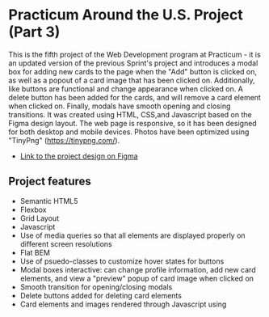 # Practicum Around the U.S. Project (Part 3)

This is the fifth project of the Web Development program at Practicum - it is an updated version of the previous Sprint's project and introduces a modal box for adding new cards to the page when the "Add" button is clicked on, as well as a popout of a card image that has been clicked on. Additionally, like buttons are functional and change appearance when clicked on. A delete button has been added for the cards, and will remove a card element when clicked on. Finally, modals have smooth opening and closing transitions. It was created using HTML, CSS,and Javascript based on the Figma design layout. The web page is responsive, so it has been designed for both desktop and mobile devices. Photos have been optimized using "TinyPng" (https://tinypng.com/).

- [Link to the project design on Figma](https://www.figma.com/file/ii4xxsJ0ghevUOcssTlHZv/Sprint-3%3A-Around-the-US?node-id=0%3A1)

## Project features

- Semantic HTML5
- Flexbox
- Grid Layout
- Javascript
- Use of media queries so that all elements are displayed properly on different screen resolutions
- Flat BEM
- Use of psuedo-classes to customize hover states for buttons
- Modal boxes interactive: can change profile information, add new card elements, and view a "preview" popup of card image when clicked on
- Smooth transition for opening/closing modals
- Delete buttons added for deleting card elements
- Card elements and images rendered through Javascript using <template> element

## Plan on improving the project

- Develop back-end for storing images and information for when page is reloaded

# GitHub Page

- [link to github page]: (https://toriroe.github.io/se_project_aroundtheus)
